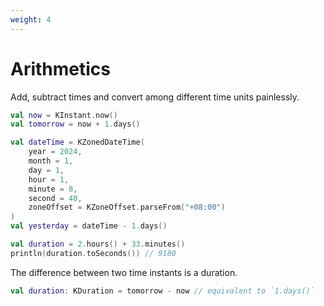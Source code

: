 ```yaml
---
weight: 4
---
```


# Arithmetics

Add, subtract times and convert among different time units painlessly.

```kotlin
val now = KInstant.now()
val tomorrow = now + 1.days()

val dateTime = KZonedDateTime(
    year = 2024,
    month = 1,
    day = 1,
    hour = 1,
    minute = 8,
    second = 40,
    zoneOffset = KZoneOffset.parseFrom("+08:00")
)
val yesterday = dateTime - 1.days()
```

```kotlin
val duration = 2.hours() + 33.minutes()
println(duration.toSeconds()) // 9180
```

The difference between two time instants is a duration.
```kotlin
val duration: KDuration = tomorrow - now // equivalent to `1.days()`
```
